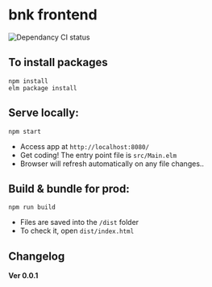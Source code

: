 # bnk frontend

![Dependancy CI status][dci]


## To install packages

```
npm install
elm package install
```

## Serve locally:
```
npm start
```
* Access app at `http://localhost:8080/`
* Get coding! The entry point file is `src/Main.elm`
* Browser will refresh automatically on any file changes..


## Build & bundle for prod:
```
npm run build
```

* Files are saved into the `/dist` folder
* To check it, open `dist/index.html`

## Changelog
**Ver 0.0.1**

[dci]: https://dependencyci.com/github/bnkrs/bnk-frontendbadge?style=flat
